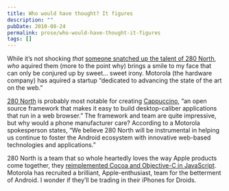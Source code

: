 ```yaml
---
title: Who would have thought? It figures
description: ""
pubDate: 2010-08-24
permalink: prose/who-would-have-thought-it-figures
tags: []
---
```


While it’s not shocking _that_ [someone snatched up the talent of 280 North](http://techcrunch.com/2010/08/24/motorola-snaps-up-280-north-for-20-million/), _who_ aquired them (more to the point why) brings a smile to my face that can only be conjured up by sweet… sweet irony. Motorola (the hardware company) has aquired a startup “dedicated to advancing the state of the art on the web.”

[280 North](http://280north.com/) is probably most notable for creating [Cappuccino](http://cappuccino.org/), “an open source framework that makes it easy to build desktop-caliber applications that run in a web browser.” The framework and team are quite impressive, but why would a phone manufacturer care? According to a Motorola spokesperson states, “We believe 280 North will be instrumental in helping us continue to foster the Android ecosystem with innovative web-based technologies and applications.”

280 North is a team that so whole heartedly loves the way Apple products come together, they [reimplemented Cocoa and Objective-C in JavaScript](http://arstechnica.com/apple/news/2008/06/cocoa-on-the-web-280-north-objective-j-and-cappuccino.ars). Motorola has recruited a brilliant, Apple-enthusiast, team for the betterment of Android. I wonder if they’ll be trading in their iPhones for Droids.
